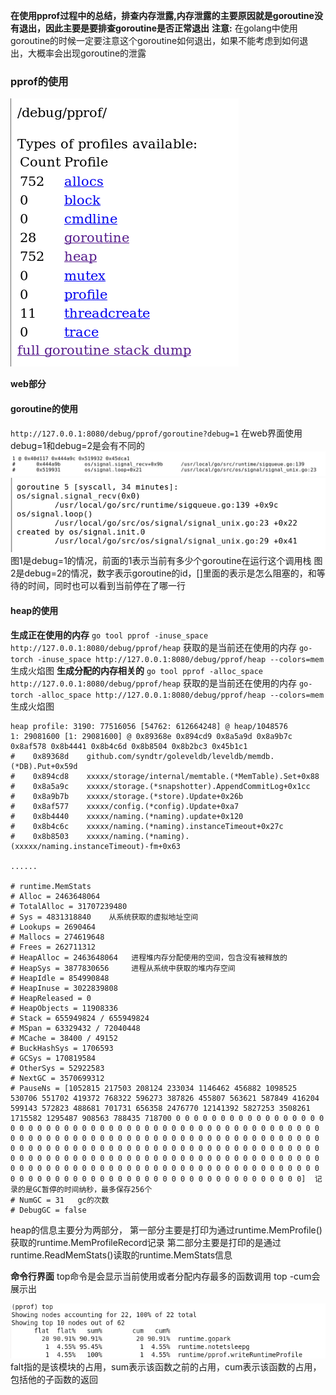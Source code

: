 **在使用pprof过程中的总结，排查内存泄露,内存泄露的主要原因就是goroutine没有退出，因此主要是要排查goroutine是否正常退出**
**注意:** 在golang中使用goroutine的时候一定要注意这个goroutine如何退出，如果不能考虑到如何退出，大概率会出现goroutine的泄露

### pprof的使用
![web界面图](../../../.local/static/2020/8/4/Snipaste_2020-09-03_11-17-28.1599103068236.png)

**web部分**
#### goroutine的使用
`http://127.0.0.1:8080/debug/pprof/goroutine?debug=1` 在web界面使用debug=1和debug=2是会有不同的
![debug=1](../../../.local/static/2020/8/4/Snipaste_2020-09-03_11-21-30.1599103306017.png)
![debug=2](../../../.local/static/2020/8/4/Snipaste_2020-09-03_11-21-10.1599103326063.png)
图1是debug=1的情况，前面的1表示当前有多少个goroutine在运行这个调用栈
图2是debug=2的情况，数字表示goroutine的id，[]里面的表示是怎么阻塞的，和等待的时间，同时也可以看到当前停在了哪一行

#### heap的使用
**生成正在使用的内存**
`go tool pprof -inuse_space http://127.0.0.1:8080/debug/pprof/heap` 获取的是当前还在使用的内存
`go-torch -inuse_space http://127.0.0.1:8080/debug/pprof/heap --colors=mem` 生成火焰图
**生成分配的内存相关的**
`go tool pprof -alloc_space http://127.0.0.1:8080/debug/pprof/heap` 获取的是当前还在使用的内存
`go-torch -alloc_space http://127.0.0.1:8080/debug/pprof/heap --colors=mem` 生成火焰图

```
heap profile: 3190: 77516056 [54762: 612664248] @ heap/1048576
1: 29081600 [1: 29081600] @ 0x89368e 0x894cd9 0x8a5a9d 0x8a9b7c 0x8af578 0x8b4441 0x8b4c6d 0x8b8504 0x8b2bc3 0x45b1c1
#    0x89368d    github.com/syndtr/goleveldb/leveldb/memdb.(*DB).Put+0x59d
#    0x894cd8    xxxxx/storage/internal/memtable.(*MemTable).Set+0x88
#    0x8a5a9c    xxxxx/storage.(*snapshotter).AppendCommitLog+0x1cc
#    0x8a9b7b    xxxxx/storage.(*store).Update+0x26b
#    0x8af577    xxxxx/config.(*config).Update+0xa7
#    0x8b4440    xxxxx/naming.(*naming).update+0x120
#    0x8b4c6c    xxxxx/naming.(*naming).instanceTimeout+0x27c
#    0x8b8503    xxxxx/naming.(*naming).(xxxxx/naming.instanceTimeout)-fm+0x63

......

# runtime.MemStats
# Alloc = 2463648064
# TotalAlloc = 31707239480
# Sys = 4831318840    从系统获取的虚拟地址空间
# Lookups = 2690464
# Mallocs = 274619648
# Frees = 262711312
# HeapAlloc = 2463648064   进程堆内存分配使用的空间，包含没有被释放的
# HeapSys = 3877830656     进程从系统中获取的堆内存空间
# HeapIdle = 854990848
# HeapInuse = 3022839808
# HeapReleased = 0
# HeapObjects = 11908336
# Stack = 655949824 / 655949824
# MSpan = 63329432 / 72040448
# MCache = 38400 / 49152
# BuckHashSys = 1706593
# GCSys = 170819584
# OtherSys = 52922583
# NextGC = 3570699312
# PauseNs = [1052815 217503 208124 233034 1146462 456882 1098525 530706 551702 419372 768322 596273 387826 455807 563621 587849 416204 599143 572823 488681 701731 656358 2476770 12141392 5827253 3508261 1715582 1295487 908563 788435 718700 0 0 0 0 0 0 0 0 0 0 0 0 0 0 0 0 0 0 0 0 0 0 0 0 0 0 0 0 0 0 0 0 0 0 0 0 0 0 0 0 0 0 0 0 0 0 0 0 0 0 0 0 0 0 0 0 0 0 0 0 0 0 0 0 0 0 0 0 0 0 0 0 0 0 0 0 0 0 0 0 0 0 0 0 0 0 0 0 0 0 0 0 0 0 0 0 0 0 0 0 0 0 0 0 0 0 0 0 0 0 0 0 0 0 0 0 0 0 0 0 0 0 0 0 0 0 0 0 0 0 0 0 0 0 0 0 0 0 0 0 0 0 0 0 0 0 0 0 0 0 0 0 0 0 0 0 0 0 0 0 0 0 0 0 0 0 0 0 0 0 0 0 0 0 0 0 0 0 0 0 0 0 0 0 0 0 0 0 0 0 0 0 0 0 0 0 0 0 0 0 0 0 0 0 0 0 0 0 0 0 0 0 0 0 0 0 0 0 0 0 0 0 0 0 0]  记录的是GC暂停的时间纳秒，最多保存256个
# NumGC = 31   gc的次数
# DebugGC = false
```
heap的信息主要分为两部分，
第一部分主要是打印为通过runtime.MemProfile()获取的runtime.MemProfileRecord记录
第二部分主要是打印的是通过runtime.ReadMemStats()读取的runtime.MemStats信息

**命令行界面**
top命令是会显示当前使用或者分配内存最多的函数调用
top -cum会展示出

![执行top后的情况](../../../.local/static/2020/8/4/Snipaste_2020-09-03_14-15-30.1599113745988.png)
falt指的是该模块的占用，sum表示该函数之前的占用，cum表示该函数的占用，包括他的子函数的返回
